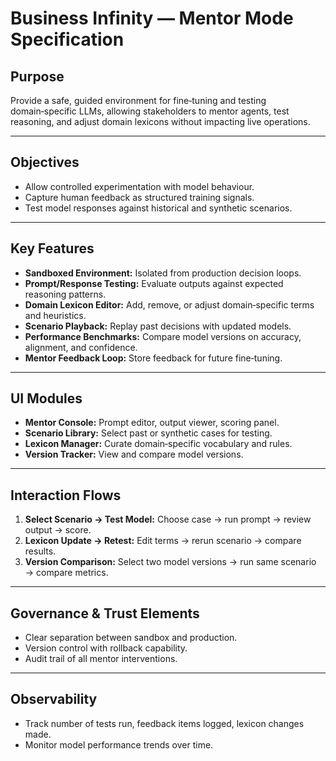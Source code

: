 # Business Infinity — Mentor Mode Specification

## Purpose
Provide a safe, guided environment for fine‑tuning and testing domain‑specific LLMs, allowing stakeholders to mentor agents, test reasoning, and adjust domain lexicons without impacting live operations.

---

## Objectives
- Allow controlled experimentation with model behaviour.
- Capture human feedback as structured training signals.
- Test model responses against historical and synthetic scenarios.

---

## Key Features
- **Sandboxed Environment:** Isolated from production decision loops.
- **Prompt/Response Testing:** Evaluate outputs against expected reasoning patterns.
- **Domain Lexicon Editor:** Add, remove, or adjust domain‑specific terms and heuristics.
- **Scenario Playback:** Replay past decisions with updated models.
- **Performance Benchmarks:** Compare model versions on accuracy, alignment, and confidence.
- **Mentor Feedback Loop:** Store feedback for future fine‑tuning.

---

## UI Modules
- **Mentor Console:** Prompt editor, output viewer, scoring panel.
- **Scenario Library:** Select past or synthetic cases for testing.
- **Lexicon Manager:** Curate domain‑specific vocabulary and rules.
- **Version Tracker:** View and compare model versions.

---

## Interaction Flows
1. **Select Scenario → Test Model:** Choose case → run prompt → review output → score.
2. **Lexicon Update → Retest:** Edit terms → rerun scenario → compare results.
3. **Version Comparison:** Select two model versions → run same scenario → compare metrics.

---

## Governance & Trust Elements
- Clear separation between sandbox and production.
- Version control with rollback capability.
- Audit trail of all mentor interventions.

---

## Observability
- Track number of tests run, feedback items logged, lexicon changes made.
- Monitor model performance trends over time.